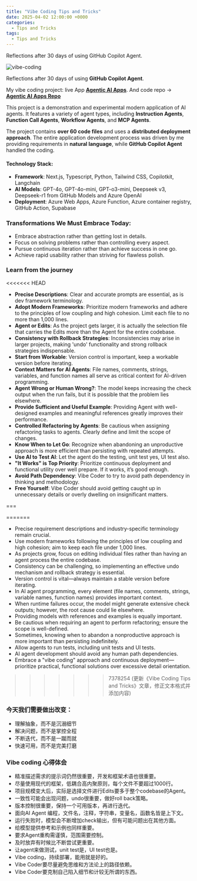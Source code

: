 ```yaml
---
title: "Vibe Coding Tips and Tricks"
date: 2025-04-02 12:00:00 +0000
categories: 
  - Tips and Tricks
tags: 
  - Tips and Tricks
---
```

Reflections after 30 days of using GitHub Copilot Agent. 

![vibe-coding](/images/vibe-coding.png)

Reflections after 30 days of using **GitHub Copilot Agent**.

My vibe coding project: live App **[Agentic AI Apps](https://haxu.dev/)**. And code repo -> **[Agentic AI Apps Repo](https://github.com/xuhaodev/agentic-ai-app)**

This project is a demonstration and experimental modern application of AI agents. It features a variety of agent types, including **Instruction Agents**, **Function Call Agents**, **Workflow Agents**, and **MCP Agents**.

The project contains **over 60 code files** and uses a **distributed deployment approach**. The entire application development process was driven by me providing requirements in **natural language**, while **GitHub Copilot Agent** handled the coding.


#### **Technology Stack**:

- **Framework**: Next.js, Typescript, Python, Tailwind CSS, Copilotkit, Langchain
- **AI Models**: GPT-4o, GPT-4o-mini, GPT-o3-mini, Deepseek v3, Deepseek-r1 from GitHub Models and Azure OpenAI
- **Deployment**: Azure Web Apps, Azure Function, Azure container registry, GitHub Action, Supabase

### Transformations We Must Embrace Today:

- Embrace abstraction rather than getting lost in details.
- Focus on solving problems rather than controlling every aspect.
- Pursue continuous iteration rather than achieve success in one go.
- Achieve rapid usability rather than striving for flawless polish.

### Learn from the journey

<<<<<<< HEAD
- **Precise Descriptions**: Clear and accurate prompts are essential, as is dev framework terminology.
- **Adopt Modern Frameworks**: Prioritize modern frameworks and adhere to the principles of low coupling and high cohesion. Limit each file to no more than 1,000 lines.
- **Agent or Edits**: As the project gets larger, it is actually the selection file that carries the Edits more than the Agent for the entire codebase.
- **Consistency with Rollback Strategies**: Inconsistencies may arise in larger projects, making 'undo' functionality and strong rollback strategies indispensable.
- **Start from Workable**: Version control is important, keep a workable version before iterating.
- **Context Matters for AI Agents**: File names, comments, strings, variables, and function names all serve as critical context for AI-driven programming.
- **Agent Wrong or Human Wrong?**: The model keeps increasing the check output when the run fails, but it is possible that the problem lies elsewhere.
- **Provide Sufficient and Useful Example**: Providing Agent with well-designed examples and meaningful references greatly improves their performance.
- **Controlled Refactoring by Agents**: Be cautious when assigning refactoring tasks to agents. Clearly define and limit the scope of changes.
- **Know When to Let Go**: Recognize when abandoning an unproductive approach is more efficient than persisting with repeated attempts.
- **Use AI to Test AI**: Let the agent do the testing, unit test yes, UI test also.
- **"It Works" is Top Priority**: Prioritize continuous deployment and functional utility over well prepare. If it works, it’s good enough.
- **Avoid Path Dependency**: Vibe Coder to try to avoid path dependency in thinking and methodology.
- **Free Yourself**: Vibe Coder should avoid getting caught up in unnecessary details or overly dwelling on insignificant matters.

===

=======
- Precise requirement descriptions and industry-specific terminology remain crucial.
- Use modern frameworks following the principles of low coupling and high cohesion; aim to keep each file under 1,000 lines.
- As projects grow, focus on editing individual files rather than having an agent process the entire codebase.
- Consistency can be challenging, so implementing an effective undo mechanism and rollback strategy is essential.
- Version control is vital—always maintain a stable version before iterating.
- In AI agent programming, every element (file names, comments, strings, variable names, function names) provides important context.
- When runtime failures occur, the model might generate extensive check outputs; however, the root cause could lie elsewhere.
- Providing models with references and examples is equally important.
- Be cautious when requiring an agent to perform refactoring; ensure the scope is well-defined.
- Sometimes, knowing when to abandon a nonproductive approach is more important than persisting indefinitely.
- Allow agents to run tests, including unit tests and UI tests.
- AI agent development should avoid any human path dependencies.
- Embrace a "vibe coding" approach and continuous deployment—prioritize practical, functional solutions over excessive detail orientation.

>>>>>>> 7378254 (更新《Vibe Coding Tips and Tricks》文章，修正文本格式并添加内容)
### 今天我们需要做出改变：

- 理解抽象，而不是沉溺细节
- 解决问题，而不是掌控全程
- 不断迭代，而不是一蹴而就
- 快速可用，而不是完美打磨

### Vibe coding 心得体会

- 精准描述需求的提示词仍然很重要，开发和框架术语也很重要。
- 尽量使用现代的框架，低耦合高内聚原则，每个文件不要超过1000行。
- 项目规模变大后，实际是选择文件进行Edits要多于整个codebase的Agent。
- 一致性可能会出现问题，undo很重要，做好roll back策略。
- 版本控制很重要，保持一个可用版本，再进行迭代。
- 面向AI Agent 编程，文件名，注释，字符串，变量名，函数名皆是上下文。
- 运行失败时，模型会不断增加check输出，但有可能问题出在其他方面。
- 给模型提供参考和示例也同样重要。
- 要求Agent重构需谨慎，范围需要控制。
- 及时放弃有时候比不断尝试更重要。
- 让agent来做测试，unit test是，UI test也是。
- Vibe coding，持续部署，能用就是好的。
- Vibe Coder要尽量避免思维和方法论上的路径依赖。
- Vibe Coder要克制自己陷入细节和计较无所谓的东西。
